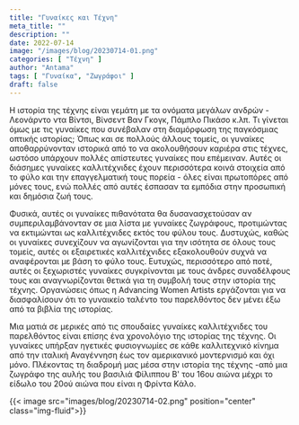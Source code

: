 ```yaml
---
title: "Γυναίκες και Τέχνη"
meta_title: ""
description: ""
date: 2022-07-14
image: "/images/blog/20230714-01.png"
categories: [ "Τέχνη" ]
author: "Antama"
tags: [ "Γυναίκα", "Ζωγράφοι" ]
draft: false
---
```


Η ιστορία της τέχνης είναι γεμάτη με τα ονόματα μεγάλων ανδρών - Λεονάρντο ντα Βίντσι, Βίνσεντ Βαν Γκογκ, Πάμπλο Πικάσο
κ.λπ. Τι γίνεται όμως με τις γυναίκες που συνέβαλαν στη διαμόρφωση της παγκόσμιας οπτικής ιστορίας; Όπως και σε πολλούς
άλλους τομείς, οι γυναίκες αποθαρρύνονταν ιστορικά από το να ακολουθήσουν καριέρα στις τέχνες, ωστόσο υπάρχουν πολλές
απίστευτες γυναίκες που επέμειναν. Αυτές οι διάσημες γυναίκες καλλιτέχνιδες έχουν περισσότερα κοινά στοιχεία από το φύλο
και την επαγγελματική τους πορεία - όλες είναι πρωτοπόρες από μόνες τους, ενώ πολλές από αυτές έσπασαν τα εμπόδια στην
προσωπική και δημόσια ζωή τους.

Φυσικά, αυτές οι γυναίκες πιθανότατα θα δυσανασχετούσαν αν συμπεριλαμβάνονταν σε μια λίστα με γυναίκες ζωγράφους,
προτιμώντας να εκτιμώνται ως καλλιτέχνιδες εκτός του φύλου τους. Δυστυχώς, καθώς οι γυναίκες συνεχίζουν να αγωνίζονται
για την ισότητα σε όλους τους τομείς, αυτές οι εξαιρετικές καλλιτέχνιδες εξακολουθούν συχνά να αναφέρονται με βάση το
φύλο τους. Ευτυχώς, περισσότερο από ποτέ, αυτές οι ξεχωριστές γυναίκες συγκρίνονται με τους άνδρες συναδέλφους τους και
αναγνωρίζονται θετικά για τη συμβολή τους στην ιστορία της τέχνης. Οργανώσεις όπως η Advancing Women Artists εργάζονται
για να διασφαλίσουν ότι το γυναικείο ταλέντο του παρελθόντος δεν μένει έξω από τα βιβλία της ιστορίας.

Μια ματιά σε μερικές από τις σπουδαίες γυναίκες καλλιτέχνιδες του παρελθόντος είναι επίσης ένα χρονολόγιο της ιστορίας
της τέχνης. Οι γυναίκες υπήρξαν ηγετικές φυσιογνωμίες σε κάθε καλλιτεχνικό κίνημα από την ιταλική Αναγέννηση έως τον
αμερικανικό μοντερνισμό και όχι μόνο. Πλέκοντας τη διαδρομή μας μέσα στην ιστορία της τέχνης -από μια ζωγράφο της αυλής
του βασιλιά Φίλιππου Β' του 16ου αιώνα μέχρι το είδωλο του 20ού αιώνα που είναι η Φρίντα Κάλο.

{{< image src="images/blog/20230714-02.png" position="center" class="img-fluid">}}
